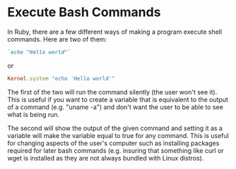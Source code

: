 # Execute Bash Commands

In Ruby, there are a few different ways of making a program execute shell commands. Here are two of them:
```ruby
`echo "Hello world"`
```
or
```ruby
Kernel.system "echo 'Hello world'"
```

The first of the two will run the command silently (the user won't see it). This is useful if you want to create a variable that is equivalent to the output of a command (e.g. "uname -a") and don't want the user to be able to see what is being run.

The second will show the output of the given command and setting it as a variable will make the variable equal to true for any command. This is useful for changing aspects of the user's computer such as installing packages required for later bash commands (e.g. insuring that something like curl or wget is installed as they are not always bundled with Linux distros).
